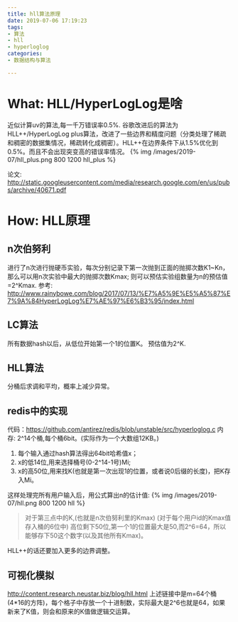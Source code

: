 ```yaml
---
title: hll算法原理
date: 2019-07-06 17:19:23
tags: 
- 算法
- hll
- hyperloglog
categories: 
- 数据结构与算法

---
```


# What: HLL/HyperLogLog是啥
近似计算uv的算法,每一千万错误率0.5%.
谷歌改进后的算法为HLL++/HyperLogLog plus算法，改进了一些边界和精度问题（分类处理了稀疏和稠密的数据集情况，稀疏转化成稠密）。HLL++在边界条件下从1.5%优化到0.5%。而且不会出现突变高的错误率情况。
{% img /images/2019-07/hll_plus.png 800 1200 hll_plus %}

论文:
http://static.googleusercontent.com/media/research.google.com/en/us/pubs/archive/40671.pdf

# How: HLL原理
## n次伯努利
进行了n次进行抛硬币实验，每次分别记录下第一次抛到正面的抛掷次数K1~Kn，那么可以用n次实验中最大的抛掷次数Kmax;
则可以预估实验组数量为n的预估值=2^Kmax. 
参考: 
http://www.rainybowe.com/blog/2017/07/13/%E7%A5%9E%E5%A5%87%E7%9A%84HyperLogLog%E7%AE%97%E6%B3%95/index.html

## LC算法
所有数据hash以后，从低位开始第一个1的位置K。
预估值为2^K.

## HLL算法
分桶后求调和平均，概率上减少异常。

## redis中的实现
代码：https://github.com/antirez/redis/blob/unstable/src/hyperloglog.c
内存: 2^14个桶,每个桶6bit。(实际作为一个大数组12KB。)
1. 每个输入通过hash算法得出64bit哈希值x；
2. x的低14位,用来选择桶号(0-2^14-1号)Mi;
3. x的高50位,用来找K(也就是第一次出现1的位置，或者说0后缀的长度)，把K存入Mi。

这样处理完所有用户输入后，用公式算出n的估计值:
{% img /images/2019-07/hll.png 800 1200 hll %}

> 对于第三点中的K,(也就是n次伯努利里的Kmax) (对于每个用户id的Kmax值存入桶的6位中)
高位剩下50位,第一个1的位置最大是50,而2^6=64，所以能够存下50这个数字(以及其他所有Kmax)。

HLL++的话还要加入更多的边界调整。

## 可视化模拟
http://content.research.neustar.biz/blog/hll.html
上述链接中是m=64个桶(4*16的方阵)，每个格子中存放一个十进制数，实际最大是2^6也就是64，如果新来了K值，则会和原来的K值做逻辑交运算。